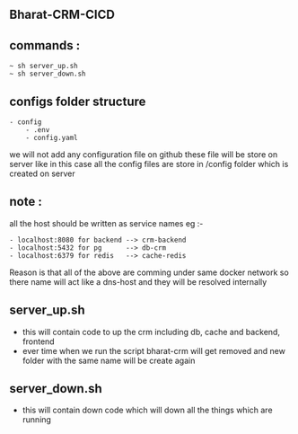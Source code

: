 ## Bharat-CRM-CICD

## commands :
    ~ sh server_up.sh
    ~ sh server_down.sh

## configs folder structure
```
- config
    - .env
    - config.yaml
```

we will not add any configuration file on github these file will be store on server
like in this case all the config files are store in /config folder which is created on server

## note :
all the host should be written as service names 
eg :- 
```
- localhost:8080 for backend --> crm-backend
- localhost:5432 for pg      --> db-crm
- localhost:6379 for redis   --> cache-redis
```

Reason is that all of the above are comming under same docker
network so there name will act like a dns-host and they will 
be resolved internally 

## server_up.sh
- this will contain code to up the crm including db, cache and backend, frontend
- ever time when we run the script bharat-crm will get removed and new
folder with the same name will be create again

## server_down.sh
- this will contain down code which will down all the things which are 
running



